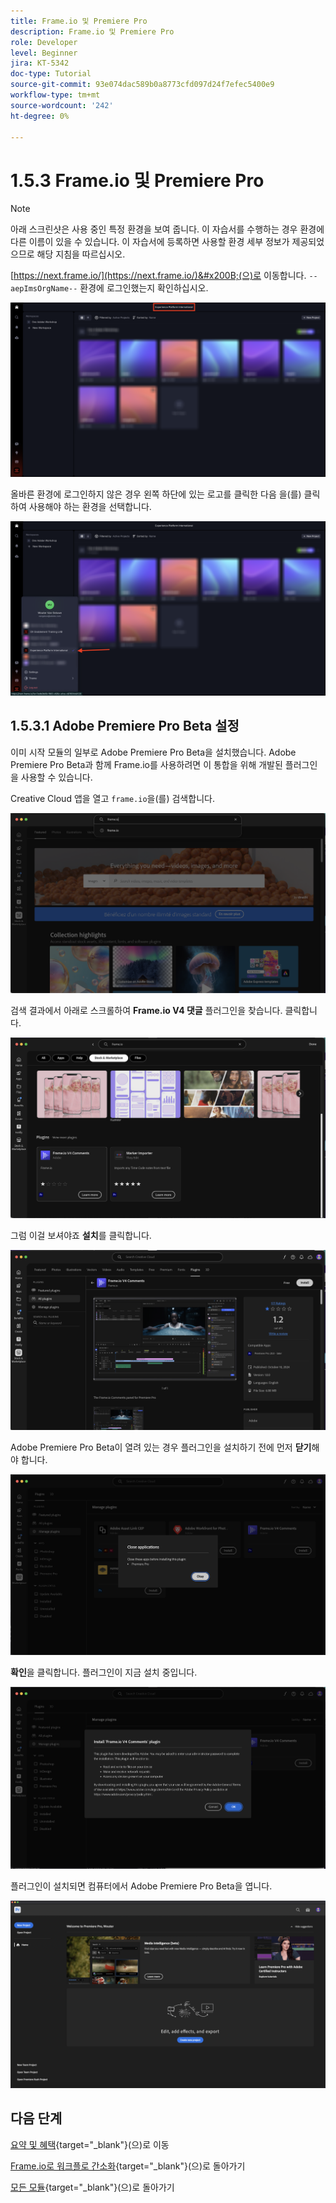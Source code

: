 ```yaml
---
title: Frame.io 및 Premiere Pro
description: Frame.io 및 Premiere Pro
role: Developer
level: Beginner
jira: KT-5342
doc-type: Tutorial
source-git-commit: 93e074dac589b0a8773cfd097d24f7efec5400e9
workflow-type: tm+mt
source-wordcount: '242'
ht-degree: 0%

---
```


# 1.5.3 Frame.io 및 Premiere Pro

>[!NOTE]
>
> 아래 스크린샷은 사용 중인 특정 환경을 보여 줍니다. 이 자습서를 수행하는 경우 환경에 다른 이름이 있을 수 있습니다. 이 자습서에 등록하면 사용할 환경 세부 정보가 제공되었으므로 해당 지침을 따르십시오.

[https://next.frame.io/](https://next.frame.io/)&#x200B;(으)로 이동합니다. `--aepImsOrgName--` 환경에 로그인했는지 확인하십시오.

![Frame.io](./images/frameio1.png)

올바른 환경에 로그인하지 않은 경우 왼쪽 하단에 있는 로고를 클릭한 다음 을(를) 클릭하여 사용해야 하는 환경을 선택합니다.

![Frame.io](./images/frameio2.png)

## 1.5.3.1 Adobe Premiere Pro Beta 설정

이미 시작 모듈의 일부로 Adobe Premiere Pro Beta을 설치했습니다. Adobe Premiere Pro Beta과 함께 Frame.io를 사용하려면 이 통합을 위해 개발된 플러그인을 사용할 수 있습니다.

Creative Cloud 앱을 열고 `frame.io`을(를) 검색합니다.

![Frame.io](./images/frameio23.png)

검색 결과에서 아래로 스크롤하여 **Frame.io V4 댓글** 플러그인을 찾습니다. 클릭합니다.

![Frame.io](./images/frameio24.png)

그럼 이걸 보셔야죠 **설치**&#x200B;를 클릭합니다.

![Frame.io](./images/frameio25.png)

Adobe Premiere Pro Beta이 열려 있는 경우 플러그인을 설치하기 전에 먼저 **닫기**&#x200B;해야 합니다.

![Frame.io](./images/frameio26.png)

**확인**&#x200B;을 클릭합니다. 플러그인이 지금 설치 중입니다.

![Frame.io](./images/frameio27.png)

플러그인이 설치되면 컴퓨터에서 Adobe Premiere Pro Beta을 엽니다.

![Frame.io](./images/frameio22.png)

## 다음 단계

[요약 및 혜택](./summary.md){target="_blank"}(으)로 이동

[Frame.io로 워크플로 간소화](./frameio.md){target="_blank"}(으)로 돌아가기

[모든 모듈](./../../../overview.md){target="_blank"}(으)로 돌아가기
